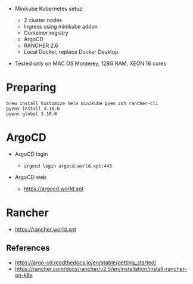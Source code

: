    * Minikube Kubernetes setup
      * 2 cluster nodes
      * Ingress using minikube addon
      * Container registry
      * ArgoCD 
      * RANCHER 2.6
      * Local Docker, replace Docker Desktop

   * Tested only on MAC OS Monterey, 128G RAM, XEON 16 cores

# Preparing
```commandline
brew install kustomize helm minikube pyen zsh rancher-cli
pyenv install 3.10.0
pyenv global 3.10.0 
```   
   
# ArgoCD
   * ArgoCD login
      * ```argocd login argocd.world.xpt:443```

   * ArgoCD web
      * https://argocd.world.xpt

# Rancher
   * https://rancher.world.xpt

## References
   * https://argo-cd.readthedocs.io/en/stable/getting_started/
   * https://rancher.com/docs/rancher/v2.5/en/installation/install-rancher-on-k8s
